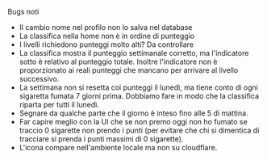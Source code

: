 Bugs noti

- Il cambio nome nel profilo non lo salva nel database
- La classifica nella home non è in ordine di punteggio
- I livelli richiedono punteggi molto alti? Da controllare
- La classifica mostra il punteggio settimanale corretto, ma l'indicatore sotto è relativo al punteggio totale. Inoltre l'indicatore non è proporzionato ai reali punteggi che mancano per arrivare al livello successivo.
- La settimana non si resetta coi punteggi il lunedì, ma tiene conto di ogni sigaretta fumata 7 giorni prima. Dobbiamo fare in modo che la classifica riparta per tutti il lunedì.
- Segnare da qualche parte che il giorno è inteso fino alle 5 di mattina.
- Far capire meglio con la UI che se non premo oggi non ho fumato se traccio 0 sigarette non prendo i punti (per evitare che chi si dimentica di tracciare si prenda i punti massimi di 0 sigarette).
- L'icona compare nell'ambiente locale ma non su cloudflare.
